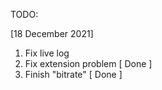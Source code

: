 TODO:

[18 December 2021]
1. Fix live log
2. Fix extension problem [ Done ]
3. Finish "bitrate" [ Done ]